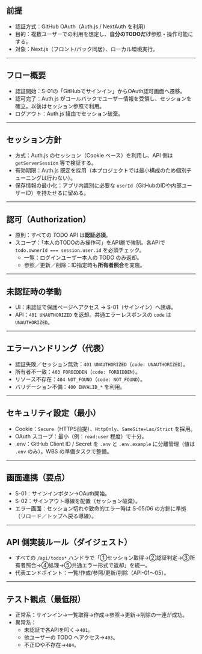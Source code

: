 ## 前提

- 認証方式：GitHub OAuth（Auth.js / NextAuth を利用）
- 目的：複数ユーザーでの利用を想定し、**自分のTODOだけ**参照・操作可能にする。
- 対象：Next.js（フロント/バック同居）、ローカル環境実行。

---

## フロー概要

- 認証開始：S-01の「GitHubでサインイン」からOAuth認可画面へ遷移。
- 認可完了：Auth.js がコールバックでユーザー情報を受領し、セッションを確立。以後はセッション参照で利用。
- ログアウト：Auth.js 経由でセッション破棄。

---

## セッション方針

- 方式：Auth.js のセッション（Cookie ベース）を利用し、API 側は `getServerSession` 等で検証する。
- 有効期限：Auth.js 既定を採用（本プロジェクトでは最小構成のため個別チューニングは行わない）。
- 保存情報の最小化：アプリ内識別に必要な `userId`（GitHubのIDや内部ユーザーID）を持たせるに留める。

---

## 認可（Authorization）

- 原則：すべての TODO API は**認証必須**。
- スコープ：「本人のTODOのみ操作可」をAPI層で強制。各APIで `todo.ownerId === session.user.id` を必須チェック。
  - 一覧：ログインユーザー本人の TODO のみ返却。
  - 参照／更新／削除：ID指定時も**所有者照合**を実施。

---

## 未認証時の挙動

- UI：未認証で保護ページへアクセス → S-01（サインイン）へ誘導。
- API：`401 UNAUTHORIZED` を返却。共通エラーレスポンスの `code` は `UNAUTHORIZED`。

---

## エラーハンドリング（代表）

- 認証失敗／セッション無効：`401 UNAUTHORIZED`（`code: UNAUTHORIZED`）。
- 所有者不一致：`403 FORBIDDEN`（`code: FORBIDDEN`）。
- リソース不存在：`404 NOT_FOUND`（`code: NOT_FOUND`）。
- バリデーション不備：`400 INVALID_*` を利用。

---

## セキュリティ設定（最小）

- Cookie：`Secure`（HTTPS前提）、`HttpOnly`、`SameSite=Lax/Strict` を採用。
- OAuth スコープ：最小（例：`read:user` 程度）で十分。
- .env：GitHub Client ID / Secret を `.env` と `.env.example` に分離管理（値は `.env` のみ）。WBS の準備タスクで整備。

---

## 画面連携（要点）

- S-01：サインインボタン→OAuth開始。
- S-02：サインアウト導線を配置（セッション破棄）。
- エラー画面：セッション切れや致命的エラー時は S-05/06 の方針に準拠（リロード／トップへ戻る導線）。

---

## API 側実装ルール（ダイジェスト）

- すべての `/api/todos*` ハンドラで「①セッション取得→②認証判定→③所有者照合→④処理→⑤共通エラー形式で返却」を統一。
- 代表エンドポイント：一覧/作成/参照/更新/削除（API-01〜05）。

---

## テスト観点（最低限）

- 正常系：サインイン→一覧取得→作成→参照→更新→削除の一連が成功。
- 異常系：
  - 未認証で各APIを叩く→`401`。
  - 他ユーザーの TODO へアクセス→`403`。
  - 不正IDや不存在→`404`。
